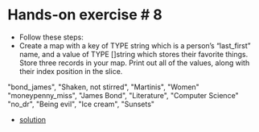 # Hands-on exercise # 8

* Follow these steps:
* Create a map with a key of TYPE string which is a person’s “last_first” name, and a value of TYPE []string which stores their favorite things. Store three records in your map. Print out all of the values, along with their index position in the slice.

"bond_james", "Shaken, not stirred", "Martinis", "Women"
"moneypenny_miss", "James Bond", "Literature", "Computer Science"
"no_dr", "Being evil", "Ice cream", "Sunsets"

* [solution](https://play.golang.org/p/nTzSlRa9_A)
